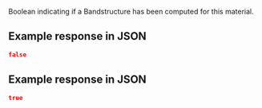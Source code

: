 Boolean indicating if a Bandstructure has been computed for this material.







## Example response in JSON

```json
false
```

## Example response in JSON

```json
true
```

